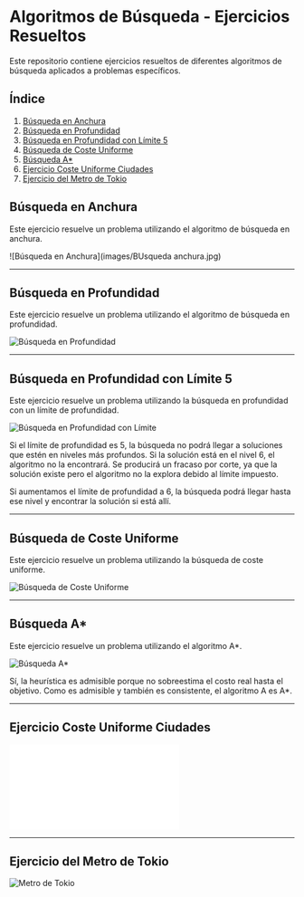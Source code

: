 # Algoritmos de Búsqueda - Ejercicios Resueltos

Este repositorio contiene ejercicios resueltos de diferentes algoritmos de búsqueda aplicados a problemas específicos.

## Índice
1. [Búsqueda en Anchura](#busqueda-en-anchura)
2. [Búsqueda en Profundidad](#busqueda-en-profundidad)
3. [Búsqueda en Profundidad con Límite 5](#busqueda-en-profundidad-con-limite)
4. [Búsqueda de Coste Uniforme](#busqueda-de-coste-uniforme)
5. [Búsqueda A*](#busqueda-a)
6. [Ejercicio Coste Uniforme Ciudades](#ejercicio-coste-uniforme-ciudades)
7. [Ejercicio del Metro de Tokio](#ejercicio-del-metro-de-tokio)

## Búsqueda en Anchura
Este ejercicio resuelve un problema utilizando el algoritmo de búsqueda en anchura.

![Búsqueda en Anchura](images/BUsqueda anchura.jpg)

---

## Búsqueda en Profundidad
Este ejercicio resuelve un problema utilizando el algoritmo de búsqueda en profundidad.

![Búsqueda en Profundidad](images/Ejercicio_Profundidad_sin_limite.jpg)

---

## Búsqueda en Profundidad con Límite 5
Este ejercicio resuelve un problema utilizando la búsqueda en profundidad con un límite de profundidad.

![Búsqueda en Profundidad con Límite](images/BusquedaProfundidad.jpg)


Si el límite de profundidad es 5, la búsqueda no podrá llegar a soluciones que estén en niveles más profundos. Si la solución está en el nivel 6, el algoritmo no la encontrará. Se producirá un fracaso por corte, ya que la solución existe pero el algoritmo no la explora debido al límite impuesto.

Si aumentamos el límite de profundidad a 6, la búsqueda podrá llegar hasta ese nivel y encontrar la solución si está allí.

---

## Búsqueda de Coste Uniforme
Este ejercicio resuelve un problema utilizando la búsqueda de coste uniforme.

![Búsqueda de Coste Uniforme](images/CosteUniforme.jpg)

---

## Búsqueda A*
Este ejercicio resuelve un problema utilizando el algoritmo A*.

![Búsqueda A*](images/ejercicio_AStar.jpg)


Sí, la heurística es admisible porque no sobreestima el costo real hasta el objetivo. Como es admisible y también es consistente, el algoritmo A es A*.

---

## Ejercicio Coste Uniforme Ciudades

![Coste Uniforme Ciudades](busqueda_coste_uniforme_ruta_ourense_calatayud.md)

---


## Ejercicio del Metro de Tokio

![Metro de Tokio](images/tokyo_metro.png)

